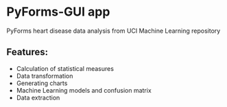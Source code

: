 # PyForms-GUI app
PyForms heart disease data analysis from UCI Machine Learning repository
## Features: 
  - Calculation of statistical measures
  - Data transformation
  - Generating charts 
  - Machine Learning models and confusion matrix
  - Data extraction
